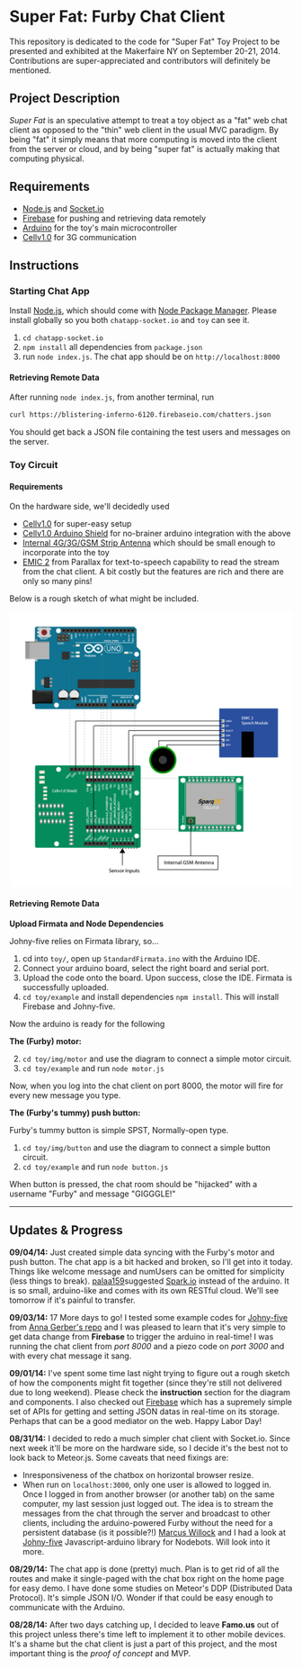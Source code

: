 Super Fat: Furby Chat Client
============================

This repository is dedicated to the code for "Super Fat" Toy Project to be presented and exhibited at the Makerfaire NY on September 20-21, 2014. Contributions are super-appreciated and contributors will definitely be mentioned.

Project Description
-------------------

*Super Fat* is an speculative attempt to treat a toy object as a "fat" web chat client as opposed to the "thin" web client in the usual MVC paradigm. By being "fat" it simply means that more computing is moved into the client from the server or cloud, and by being "super fat" is actually making that computing physical.

Requirements
------------

+ [Node.js](http://nodejs.org) and [Socket.io](http://socket.io)
+ [Firebase](https://firebase.com "Firebase") for pushing and retrieving data remotely
+ [Arduino](http://arduino.cc/ "Arduino") for the toy's main microcontroller
+ [Cellv1.0](http://www.sparqee.com/portfolio/sparqee-cell/ "Sparqee Cellv1.0") for 3G communication

Instructions
------------

### Starting Chat App ###

Install [Node.js](http://nodejs.org/ "Node.js"), which should come with [Node Package Manager](https://www.npmjs.org/ "NPM"). Please install globally so you both `chatapp-socket.io` and `toy` can see it.

1. `cd chatapp-socket.io` 
2. `npm install` all dependencies from `package.json` 
3. run `node index.js`. The chat app should be on `http://localhost:8000`

####  Retrieving Remote Data ####

After running `node index.js`, from another terminal, run

```bash
curl https://blistering-inferno-6120.firebaseio.com/chatters.json
```

You should get back a JSON file containing the test users and messages on the server.

### Toy Circuit ###

#### Requirements ####

On the hardware side, we'll decidedly used 
+ [Cellv1.0](http://www.sparqee.com/portfolio/sparqee-cell/) for super-easy setup
+ [Cellv1.0 Arduino Shield](http://www.sparqee.com/portfolio/sparqee-shielda/) for no-brainer arduino integration with the above
+ [Internal 4G/3G/GSM Strip Antenna](http://microcontrollershop.com/product_info.php?products_id=6008) which should be small enough to incorporate into the toy
+ [EMIC 2](http://www.parallax.com/product/30016 "EMIC 2") from Parallax for text-to-speech capability to read the stream from the chat client. A bit costly but the features are rich and there are only so many pins!

Below is a rough sketch of what might be included. 

![Inside Furby](toy/img/diagram-01.jpg)

#### Retrieving Remote Data ####

**Upload Firmata and Node Dependencies**

Johny-five relies on Firmata library, so...

1. cd into `toy/`, open up `StandardFirmata.ino` with the Arduino IDE.
2. Connect your arduino board, select the right board and serial port.
3. Upload the code onto the board. Upon success, close the IDE. Firmata is successfully uploaded.
4. `cd toy/example` and install dependencies `npm install`. This will install Firebase and Johny-five. 

Now the arduino is ready for the following

**The (Furby) motor:**

2. `cd toy/img/motor` and use the diagram to connect a simple motor circuit.
3. `cd toy/example` and run `node motor.js`

Now, when you log into the chat client on port 8000, the motor will fire for every new message you type.

**The (Furby's tummy) push button:**

Furby's tummy button is simple SPST, Normally-open type. 

1. `cd toy/img/button` and use the diagram to connect a simple button circuit.
2. `cd toy/example` and run `node button.js`

When button is pressed, the chat room should be "hijacked" with a username "Furby" and message "GIGGGLE!"

---------------------------------------

Updates & Progress
------------------

**09/04/14:**
Just created simple data syncing with the Furby's motor and push button. The chat app is a bit hacked and broken, so I'll get into it today. Things like welcome message and numUsers can be omitted for simplicity (less things to break). [palaa159](https://github.com/palaa159 "Apon")suggested [Spark.io](http://spark.io/ "Spark board") instead of the arduino. It is so small, arduino-like and comes with its own RESTful cloud. We'll see tomorrow if it's painful to transfer.

**09/03/14:**
17 More days to go! I tested some example codes for [Johny-five](https://github.com/rwaldron/johnny-five "Johny-five") from [Anna Gerber's repo](https://github.com/AnnaGerber/node-ardx "Nodebot Experimenter Kit") and I was pleased to learn that it's very simple to get data change from **Firebase** to trigger the arduino in real-time! I was running the chat client from *port 8000* and a piezo code on *port 3000* and with every chat message it sang.

**09/01/14:**
I've spent some time last night trying to figure out a rough sketch of how the components might fit together (since they're still not delivered due to long weekend). Please check the **instruction** section for the diagram and components.
I also checked out [Firebase](https://www.firebase.com/ "Firebase") which has a supremely simple set of APIs for getting and setting JSON datas in real-time on its storage. Perhaps that can be a good mediator on the web.
Happy Labor Day!

**08/31/14:**
I decided to redo a much simpler chat client with Socket.io. Since next week it'll be more on the hardware side, so I decide it's the best not to look back to Meteor.js. 
Some caveats that need fixings are:
+ Inresponsiveness of the chatbox on horizontal browser resize.
+ When run on `localhost:3000`, only one user is allowed to logged in. Once I logged in from another browser (or another tab) on the same computer, my last session just logged out.
The idea is to stream the messages from the chat through the server and broadcast to other clients, including the arduino-powered Furby without the need for a persistent database (is it possible?!)
[Marcus Willock](https://github.com/crazcalm "crazcalm") and I had a look at [Johny-five](https://github.com/rwaldron/johnny-five "Johny-five") Javascript-arduino library for Nodebots. Will look into it more.

**08/29/14:**
The chat app is done (pretty) much. Plan is to get rid of all the routes and make it single-paged with the chat box right on the home page for easy demo. I have  done some studies on Meteor's DDP (Distributed Data Protocol). It's simple JSON I/O. Wonder if that could be easy enough to communicate with the Arduino.

**08/28/14:**
After two days catching up, I decided to leave **Famo.us** out of this project unless there's time left to implement it to other mobile devices. It's a shame but the chat client is just a part of this project, and the most important thing is the _proof of concept_ and MVP.






